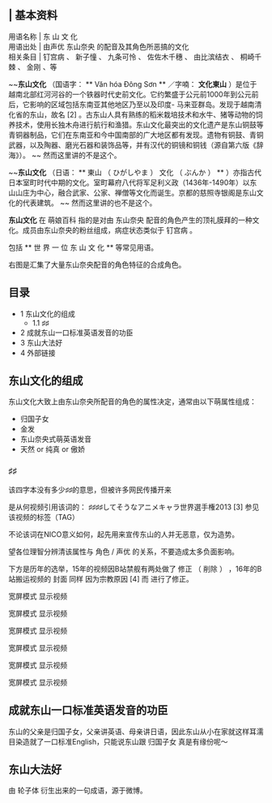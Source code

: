 |  **基本资料**  
---  
用语名称  |  东 山 文 化   
用语出处  |  由声优  东山奈央  的配音及其角色所恶搞的文化   
相关条目  |  钉宫病  、  新子憧  、  九条可怜  、  佐佐木千穗  、  由比滨结衣  、  桐崎千棘  、  金刚  、等   
  
~~**东山文化** （国语字： ** Văn hóa Đông Sơn  ** ／字喃： **文化東山**
）是位于越南北部红河河谷的一个铁器时代史前文化。它约繁盛于公元前1000年到公元前后，它影响的区域包括东南亚其他地区乃至以及印度-
马来亚群岛。发现于越南清化省的东山，故名  [2]
。古东山人具有熟练的稻米栽培技术和水牛、猪等动物的饲养技术，使用长独木舟进行航行和渔猎。东山文化最突出的文化遗产是东山铜鼓等青铜器制品，它们在东南亚和今中国南部的广大地区都有发现。遗物有铜鼓、青铜武器，以及陶器、磨光石器和装饰品等，并有汉代的铜镜和铜钱（源自第六版《辞海》）。
~~ 然而这里讲的不是这个。

~~**东山文化** （日语：  ** 東山  （  ひがしやま  ）  文化  （  ぶんか  ）  **
）亦指古代日本室町时代中期的文化。室町幕府八代将军足利义政（1436年-1490年）以东山山庄为中心，融合武家、公家、禅僧等文化而诞生。京都的慈照寺银阁是东山文化的代表建筑。
~~ 然而这里讲的也不是这个。

**东山文化** 在  萌娘百科  指的是对由  东山奈央  配音的角色产生的顶礼膜拜的一种文化。成员由东山奈央的粉丝组成，病症状态类似于  钉宫病  。

包括  ** 世 界 一 位 东 山 文 化  ** 等常见用语。

右图是汇集了大量东山奈央配音的角色特征的合成角色。

##  目录

  * 1  东山文化的组成 
    * 1.1  ♯♯ 
  * 2  成就东山一口标准英语发音的功臣 
  * 3  东山大法好 
  * 4  外部链接 

##  东山文化的组成

东山文化大致上由东山奈央所配音的角色的属性决定，通常由以下萌属性组成：

  * 归国子女 
  * 金发 
  * 东山奈央式萌英语发音 
  * 天然  or  纯真  or  傲娇 

###  ♯♯

该四字本没有多少♯♯的意思，但被许多网民传播开来

是从何视频引用该词的：  ♯♯♯♯してそうなアニメキャラ世界選手権2013  [3]  参见该视频的标签（TAG）

不论该词在NICO意义如何，起先用来宣传东山的人并无恶意，仅为造势。

望各位理智分辨清该属性与  角色  /  声优  的关系，不要造成太多负面影响。

下方是历年的选举，15年的视频因B站禁舰有两处做了  修正  （  削除  ）  ，16年的B站搬运视频的  封面  同样  因为宗教原因  [4]  而
进行了修正。

宽屏模式  显示视频

宽屏模式  显示视频

宽屏模式  显示视频

宽屏模式  显示视频

宽屏模式  显示视频

宽屏模式  显示视频

##  成就东山一口标准英语发音的功臣

东山的父亲是归国子女，父亲讲英语、母亲讲日语，因此东山从小在家就这样耳濡目染造就了一口标准English，只能说东山跟  归国子女  真是有缘份呢～

##  东山大法好

由  轮子体  衍生出来的一句成语，源于微博。